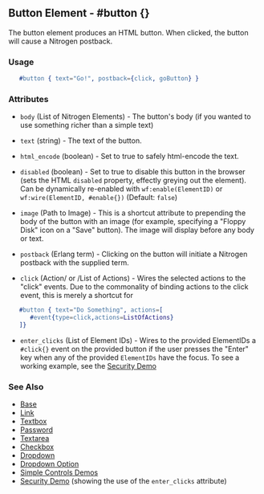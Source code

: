 

## Button Element - #button {}

  The button element produces an HTML button. When clicked,
  the button will cause a Nitrogen postback.

### Usage

```erlang
   #button { text="Go!", postback={click, goButton} }

```

### Attributes

   * `body` (List of Nitrogen Elements) - The button's body (if you wanted
		to use something richer than a simple text)

   * `text` (string) - The text of the button.

   * `html_encode` (boolean) - Set to true to safely html-encode the text.

   * `disabled` (boolean) - Set to true to disable this button in the
		browser (sets the HTML `disabled` property, effectly greying out the
		element). Can be dynamically re-enabled with `wf:enable(ElementID)` or
		`wf:wire(ElementID, #enable{})` (Default: `false`)

   * `image` (Path to Image) - This is a shortcut attribute to prepending
		the body of the button with an image (for example, specifying a "Floppy
		Disk" icon on a "Save" button). The image will display before any body or
		text.

   * `postback` (Erlang term) - Clicking on the button will initiate a
		Nitrogen postback with the supplied term.

   * `click` (Action/ or /List of Actions) - Wires the selected actions to
		the \"click\" events.  Due to the commonality of binding actions to the
		click event, this is merely a shortcut for

```ERLANG
   #button { text="Do Something", actions=[
      #event{type=click,actions=ListOfActions}
   ]}

```

   * `enter_clicks` (List of Element IDs) - Wires to the provided ElementIDs
    a `#click{}` event on the provided button if the user presses the "Enter"
    key when any of the provided `ElementIDs` have the focus. To see a working
    example, see the [Security Demo](http://nitrogenproject.com/demos/security)

### See Also

 *  [Base](./base.html)
 *  [Link](./link.html)
 *  [Textbox](./textbox.html)
 *  [Password](./password.html)
 *  [Textarea](./textarea.html)
 *  [Checkbox](./checkbox.html)
 *  [Dropdown](./dropdown.html)
 *  [Dropdown Option](./option.html)
 *  [Simple Controls Demos](http://nitrogenproject.com/demos/simplecontrols)
 *  [Security Demo](http://nitrogenproject.com/demos/security)
     (showing the use of the `enter_clicks` attribute)
